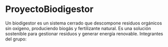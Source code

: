 # ProyectoBiodigestor
Un biodigestor es un sistema cerrado que descompone residuos orgánicos sin oxígeno, produciendo biogás y fertilizante natural. Es una solución sostenible para gestionar residuos y generar energía renovable.
Integrantes del grupo: 
